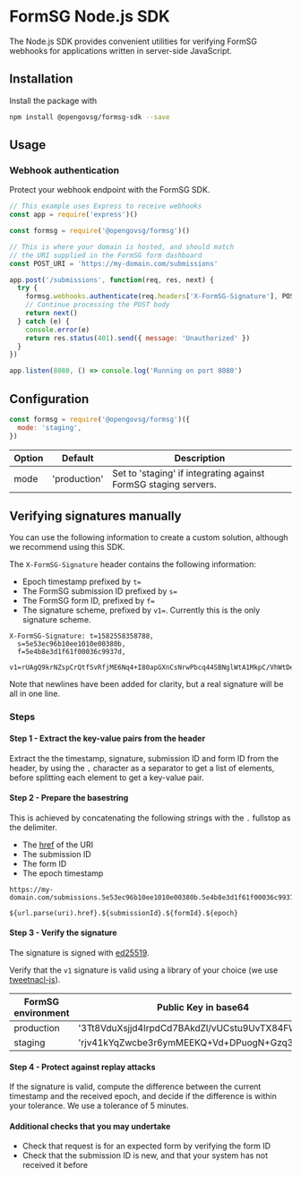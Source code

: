 # FormSG Node.js SDK

The Node.js SDK provides convenient utilities for verifying FormSG webhooks for applications written in server-side JavaScript.

## Installation

Install the package with

```bash
npm install @opengovsg/formsg-sdk --save
```

## Usage

### Webhook authentication

Protect your webhook endpoint with the FormSG SDK.

```javascript
// This example uses Express to receive webhooks
const app = require('express')()

const formsg = require('@opengovsg/formsg')()

// This is where your domain is hosted, and should match
// the URI supplied in the FormSG form dashboard
const POST_URI = 'https://my-domain.com/submissions'

app.post('/submissions', function(req, res, next) {
  try {
    formsg.webhooks.authenticate(req.headers['X-FormSG-Signature'], POST_URI)
    // Continue processing the POST body
    return next()
  } catch (e) {
    console.error(e)
    return res.status(401).send({ message: 'Unauthorized' })
  }
})

app.listen(8080, () => console.log('Running on port 8080')
```

## Configuration

```javascript
const formsg = require('@opengovsg/formsg')({
  mode: 'staging',
})
```

| Option | Default      | Description                                                     |
|--------|--------------|-----------------------------------------------------------------|
| mode   | 'production' | Set to 'staging' if integrating against FormSG staging servers. |

## Verifying signatures manually

You can use the following information to create a custom solution, although we recommend using this SDK.

The `X-FormSG-Signature` header contains the following information:

- Epoch timestamp prefixed by `t=`
- The FormSG submission ID prefixed by `s=`
- The FormSG form ID, prefixed by `f=`
- The signature scheme, prefixed by `v1=`. Currently this is the only signature scheme.

```text
X-FormSG-Signature: t=1582558358788,
  s=5e53ec96b10ee1010e00380b,
  f=5e4b8e3d1f61f00036c9937d,
  v1=rUAgQ9krNZspCrQtfSvRfjME6Nq4+I80apGXnCsNrwPbcq44SBNglWtA1MkpC/VhWtDeJfuV89uV2Aqi42UQBA==
```

Note that newlines have been added for clarity, but a real signature will be all in one line.

### Steps

#### Step 1 - Extract the key-value pairs from the header

Extract the the timestamp, signature, submission ID and form ID from the header, by using the `,` character as
a separator to get a list of elements, before splitting each element to get a key-value pair.

#### Step 2 - Prepare the basestring

This is achieved by concatenating the following strings with the `.` fullstop as the delimiter.

- The [href](https://nodejs.org/api/url.html#url_url_href) of the URI
- The submission ID
- The form ID
- The epoch timestamp

```text
https://my-domain.com/submissions.5e53ec96b10ee1010e00380b.5e4b8e3d1f61f00036c9937d.1582558358788
```

`${url.parse(uri).href}.${submissionId}.${formId}.${epoch}`

#### Step 3 - Verify the signature

The signature is signed with [ed25519](http://ed25519.cr.yp.to/).

Verify that the `v1` signature is valid using a library of your choice (we use [tweetnacl-js](https://github.com/dchest/tweetnacl-js)).

| FormSG environment | Public Key in base64                           |
|--------------------|------------------------------------------------|
| production         | '3Tt8VduXsjjd4IrpdCd7BAkdZl/vUCstu9UvTX84FWw=' |
| staging            | 'rjv41kYqZwcbe3r6ymMEEKQ+Vd+DPuogN+Gzq3lP2Og=' |

#### Step 4 - Protect against replay attacks

If the signature is valid, compute the difference between the current timestamp and the received epoch,
and decide if the difference is within your tolerance. We use a tolerance of 5 minutes.

#### Additional checks that you may undertake

- Check that request is for an expected form by verifying the form ID
- Check that the submission ID is new, and that your system has not received it before
